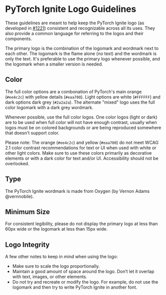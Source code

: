 # PyTorch Ignite Logo Guidelines

These guidelines are meant to help keep the PyTorch Ignite logo (as developed in [#1221](https://github.com/pytorch/ignite/issues/1221)) consistent and recognizable across all its uses. They also provide a common language for referring to the logos and their components.

The primary logo is the combination of the logomark and wordmark next to each other. The logomark is the flame alone (no text) and the wordmark is only the text. It's preferable to use the primary logo whenever possible, and the logomark when a smaller version is needed.

## Color

The full color options are a combonation of PyTorch's main orange (`#ee4c2c`) with yellow details (`#eaa700`). Light options are white (`#FFFFFF`) and dark options dark grey (`#2a2a2a`). The alternate "mixed" logo uses the full color logomark with a dark grey wordmark.

Whenever possible, use the full color logos. One color logos (light or dark) are to be used when full color will not have enough contrast, usually when logos must be on colored backgrounds or are being reproduced somewhere that doesn't support color.

Please note: The orange (`#ee4c2c`) and yellow (`#eaa700`) do not meet WCAG 2.1 color contrast recommendations for text or UI when used with white or other light colors. Make sure to use these colors primarily as decorative elements or with a dark color for text and/or UI. Accessibility should not be overlooked.

## Type

The PyTorch Ignite wordmark is made from Oxygen (by Vernon Adams @vernnobile).

## Minimum Size

For consistent legibility, please do not display the primary logo at less than 60px wide or the logomark at less than 15px wide.

## Logo Integrity

A few other notes to keep in mind when using the logo:

- Make sure to scale the logo proportionally.
- Maintain a good amount of space around the logo. Don’t let it overlap with text, images, or other elements.
- Do not try and recreate or modify the logo. For example, do not use the logomark and then try to write PyTorch Ignite in another font.
